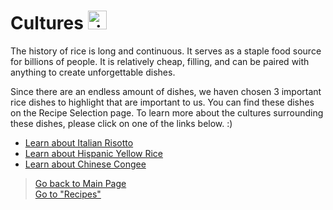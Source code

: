 # Cultures <img src="https://cdn-icons-png.flaticon.com/512/999/999740.png" alt="rice bowl logo" width="30" height="30">
The history of rice is long and continuous. It serves as a staple food source for billions of people.
It is relatively cheap, filling, and can be paired with anything to create unforgettable dishes. 

Since there are an endless amount of dishes, we haven chosen 3 important rice dishes to highlight that are important to us. You can find these dishes on the Recipe Selection page. 
To learn more about the cultures surrounding these dishes, please click on one of the links below. :)



* [Learn about Italian Risotto](Italian.md)
* [Learn about Hispanic Yellow Rice](Hispanic.md)
* [Learn about Chinese Congee](Chinese.md)
> [Go back to Main Page](../rice.md)  
> [Go to "Recipes"](../Recipes/Recipe_Selection.md)

